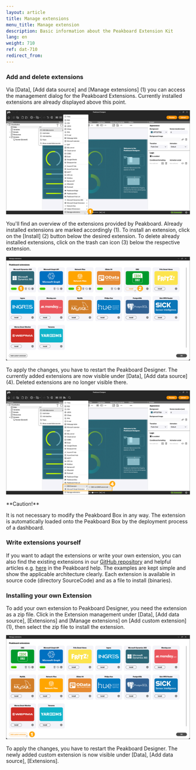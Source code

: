 ```yaml
---
layout: article
title: Manage extensions 
menu_title: Manage extension 
description: Basic information about the Peakboard Extension Kit
lang: en
weight: 710
ref: dat-710
redirect_from:
---
```


### Add and delete extensions

Via [Data], [Add data source] and [Manage extensions] (1) you can access the management dialog for the Peakboard Extensions. Currently installed extensions are already displayed above this point.

![Manage extensions](/assets/images/data-sources/extension/en_extension_add-01.png)

You'll find an overview of the extensions provided by Peakboard. Already installed extensions are marked accordingly (1).
To install an extension, click on the [Install] (2) button below the desired extension.
To delete already installed extensions, click on the trash can icon (3) below the respective extension.

![Add extension](/assets/images/data-sources/extension/en_extension_add-02.png)

To apply the changes, you have to restart the Peakboard Designer.
The currently added extensions are now visible under [Data], [Add data source] (4).
Deleted extensions are no longer visible there.

![Add extension](/assets/images/data-sources/extension/en_extension_add-03.png)

<div class="box-warning" markdown="1">
**Caution!**

It is not necessary to modify the Peakboard Box in any way.
The extension is automatically loaded onto the Peakboard Box by the deployment process of a dashboard.
</div>

### Write extensions yourself

If you want to adapt the extensions or write your own extension, you can also find the existing extensions in our [GitHub repository](https://github.com/Peakboard/PeakboardExtensions) and helpful articles e.g. [here](https://help.peakboard.com/data_sources/Extension/de-DatasourceNoUI.html) in the Peakboard help.
The examples are kept simple and show the applicable architecture clearly.
Each extension is available in source code (directory SourceCode) and as a file to install (binaries).

### Installing your own Extension

To add your own extension to Peakboard Designer, you need the extension as a zip file.
Click in the Extension management under [Data], [Add data source], [Extensions] and [Manage extensions] on [Add custom extension] (1), then select the zip file to install the extension.

![Add your own extension](/assets/images/data-sources/extension/en_extension_add-04.png)

To apply the changes, you have to restart the Peakboard Designer.
The newly added custom extension is now visible under [Data], [Add data source], [Extensions].
